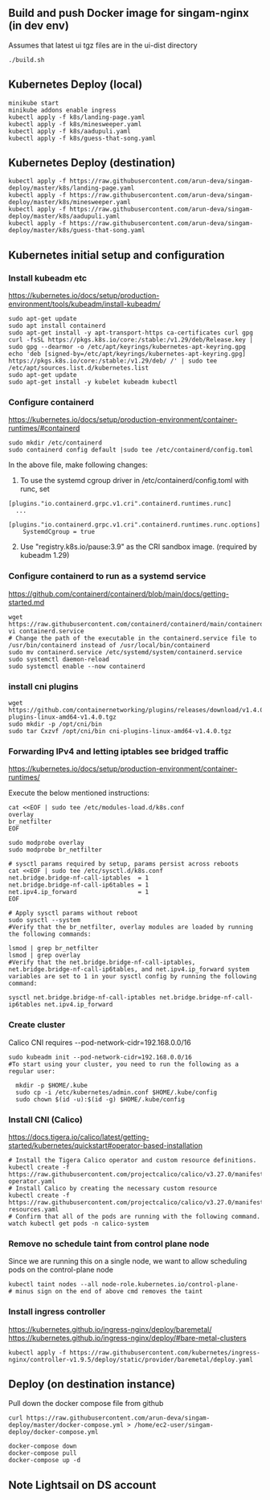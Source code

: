 ## Build and push Docker image for singam-nginx (in dev env)
Assumes that latest ui tgz files are in the ui-dist directory

```./build.sh```

## Kubernetes Deploy (local)
```
minikube start
minikube addons enable ingress
kubectl apply -f k8s/landing-page.yaml
kubectl apply -f k8s/minesweeper.yaml
kubectl apply -f k8s/aadupuli.yaml
kubectl apply -f k8s/guess-that-song.yaml
```

## Kubernetes Deploy (destination)
```shell
kubectl apply -f https://raw.githubusercontent.com/arun-deva/singam-deploy/master/k8s/landing-page.yaml
kubectl apply -f https://raw.githubusercontent.com/arun-deva/singam-deploy/master/k8s/minesweeper.yaml
kubectl apply -f https://raw.githubusercontent.com/arun-deva/singam-deploy/master/k8s/aadupuli.yaml
kubectl apply -f https://raw.githubusercontent.com/arun-deva/singam-deploy/master/k8s/guess-that-song.yaml
```
## Kubernetes initial setup and configuration
### Install kubeadm etc
https://kubernetes.io/docs/setup/production-environment/tools/kubeadm/install-kubeadm/
```
sudo apt-get update
sudo apt install containerd
sudo apt-get install -y apt-transport-https ca-certificates curl gpg
curl -fsSL https://pkgs.k8s.io/core:/stable:/v1.29/deb/Release.key | sudo gpg --dearmor -o /etc/apt/keyrings/kubernetes-apt-keyring.gpg
echo 'deb [signed-by=/etc/apt/keyrings/kubernetes-apt-keyring.gpg] https://pkgs.k8s.io/core:/stable:/v1.29/deb/ /' | sudo tee /etc/apt/sources.list.d/kubernetes.list
sudo apt-get update
sudo apt-get install -y kubelet kubeadm kubectl
```
### Configure containerd
https://kubernetes.io/docs/setup/production-environment/container-runtimes/#containerd
```shell
sudo mkdir /etc/containerd
sudo containerd config default |sudo tee /etc/containerd/config.toml
```

In the above file, make following changes:
1. To use the systemd cgroup driver in /etc/containerd/config.toml with runc, set
```shell
[plugins."io.containerd.grpc.v1.cri".containerd.runtimes.runc]
  ...
  [plugins."io.containerd.grpc.v1.cri".containerd.runtimes.runc.options]
    SystemdCgroup = true
```
2. Use "registry.k8s.io/pause:3.9" as the CRI sandbox image. (required by kubeadm 1.29)

### Configure containerd to run as a systemd service 
https://github.com/containerd/containerd/blob/main/docs/getting-started.md
```
wget https://raw.githubusercontent.com/containerd/containerd/main/containerd.service
vi containerd.service
# Change the path of the executable in the containerd.service file to /usr/bin/containerd instead of /usr/local/bin/containerd
sudo mv containerd.service /etc/systemd/system/containerd.service
sudo systemctl daemon-reload
sudo systemctl enable --now containerd
```

### install cni plugins
```shell
wget https://github.com/containernetworking/plugins/releases/download/v1.4.0/cni-plugins-linux-amd64-v1.4.0.tgz
sudo mkdir -p /opt/cni/bin
sudo tar Cxzvf /opt/cni/bin cni-plugins-linux-amd64-v1.4.0.tgz
```


### Forwarding IPv4 and letting iptables see bridged traffic
https://kubernetes.io/docs/setup/production-environment/container-runtimes/

Execute the below mentioned instructions:
```shell
cat <<EOF | sudo tee /etc/modules-load.d/k8s.conf
overlay
br_netfilter
EOF

sudo modprobe overlay
sudo modprobe br_netfilter

# sysctl params required by setup, params persist across reboots
cat <<EOF | sudo tee /etc/sysctl.d/k8s.conf
net.bridge.bridge-nf-call-iptables  = 1
net.bridge.bridge-nf-call-ip6tables = 1
net.ipv4.ip_forward                 = 1
EOF

# Apply sysctl params without reboot
sudo sysctl --system
#Verify that the br_netfilter, overlay modules are loaded by running the following commands:

lsmod | grep br_netfilter
lsmod | grep overlay
#Verify that the net.bridge.bridge-nf-call-iptables, net.bridge.bridge-nf-call-ip6tables, and net.ipv4.ip_forward system variables are set to 1 in your sysctl config by running the following command:

sysctl net.bridge.bridge-nf-call-iptables net.bridge.bridge-nf-call-ip6tables net.ipv4.ip_forward
```



### Create cluster
Calico CNI requires --pod-network-cidr=192.168.0.0/16
```
sudo kubeadm init --pod-network-cidr=192.168.0.0/16
#To start using your cluster, you need to run the following as a regular user:

  mkdir -p $HOME/.kube
  sudo cp -i /etc/kubernetes/admin.conf $HOME/.kube/config
  sudo chown $(id -u):$(id -g) $HOME/.kube/config

```
### Install CNI (Calico)
https://docs.tigera.io/calico/latest/getting-started/kubernetes/quickstart#operator-based-installation
```shell
# Install the Tigera Calico operator and custom resource definitions.
kubectl create -f https://raw.githubusercontent.com/projectcalico/calico/v3.27.0/manifests/tigera-operator.yaml
# Install Calico by creating the necessary custom resource
kubectl create -f https://raw.githubusercontent.com/projectcalico/calico/v3.27.0/manifests/custom-resources.yaml
# Confirm that all of the pods are running with the following command.
watch kubectl get pods -n calico-system

```
### Remove no schedule taint from control plane node
Since we are running this on a single node, we want to allow scheduling pods on the control-plane node
```shell
kubectl taint nodes --all node-role.kubernetes.io/control-plane-
# minus sign on the end of above cmd removes the taint
```
### Install ingress controller
https://kubernetes.github.io/ingress-nginx/deploy/baremetal/
https://kubernetes.github.io/ingress-nginx/deploy/#bare-metal-clusters
```shell
kubectl apply -f https://raw.githubusercontent.com/kubernetes/ingress-nginx/controller-v1.9.5/deploy/static/provider/baremetal/deploy.yaml
```

## Deploy (on destination instance)

Pull down the docker compose file from github
```
curl https://raw.githubusercontent.com/arun-deva/singam-deploy/master/docker-compose.yml > /home/ec2-user/singam-deploy/docker-compose.yml
```

```
docker-compose down
docker-compose pull
docker-compose up -d
```

## Note Lightsail on DS account

